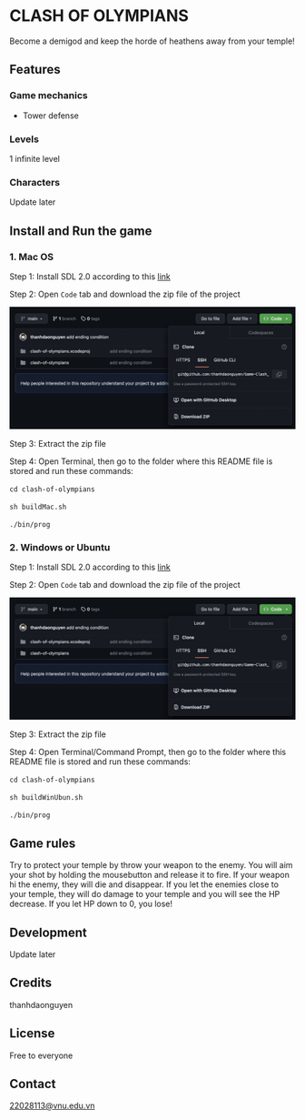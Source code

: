 
# CLASH OF OLYMPIANS

Become a demigod and keep the horde of heathens away from your temple!

## Features

### Game mechanics

- Tower defense

### Levels

1 infinite level

### Characters 

Update later

## Install and Run the game

### 1. Mac OS

Step 1: Install SDL 2.0 according to this [link](https://www.libsdl.org/)

Step 2: Open `Code` tab and download the zip file of the project 

![readme1.jpg](clash-of-olympians/assets/readme1.jpg)

Step 3: Extract the zip file

Step 4: Open Terminal, then go to the folder where this README file is stored and run these commands:

`cd clash-of-olympians`

`sh buildMac.sh`

`./bin/prog`

### 2. Windows or Ubuntu

Step 1: Install SDL 2.0 according to this [link](https://www.libsdl.org/)

Step 2: Open `Code` tab and download the zip file of the project 

![readme1.jpg](clash-of-olympians/assets/readme1.jpg)

Step 3: Extract the zip file

Step 4: Open Terminal/Command Prompt, then go to the folder where this README file is stored and run these commands:

`cd clash-of-olympians`

`sh buildWinUbun.sh`

`./bin/prog`

## Game rules

Try to protect your temple by throw your weapon to the enemy. You will aim your shot by holding the mousebutton and release it to fire. If your weapon hi the enemy, they will die and disappear. If you let the enemies close to your temple, they will do damage to your temple and you will see the HP decrease. If you let HP down to 0, you lose!

## Development

Update later 

## Credits

thanhdaonguyen

## License

Free to everyone

## Contact

22028113@vnu.edu.vn
